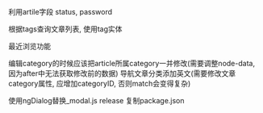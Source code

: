 利用artile字段 status, password

根据tags查询文章列表, 使用tag实体

最近浏览功能

编辑category的时候应该把article所属category一并修改(需要调整node-data, 因为after中无法获取修改前的数据)
导航文章分类添加英文(需要修改文章category属性, 应增加categoryID, 否则match会变得复杂)

使用ngDialog替换_modal.js
release 复制package.json
